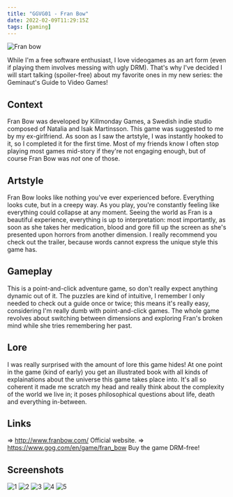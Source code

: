 ```yaml
---
title: "GGVG01 - Fran Bow"
date: 2022-02-09T11:29:15Z
tags: [gaming]
---
```


![Fran bow](/ggvg01/a.png)

While I'm a free software enthusiast, I love videogames as an art form (even if playing them involves messing with ugly DRM). That's why I've decided I will start talking (spoiler-free) about my favorite ones in my new series: the Geminaut's Guide to Video Games!

## Context
Fran Bow was developed by Killmonday Games, a Swedish indie studio composed of Natalia and Isak Martinsson.
This game was suggested to me by my ex-girlfriend. As soon as I saw the artstyle, I was instantly hooked to it, so I completed it for the first time. Most of my friends know I often stop playing most games mid-story if they're not engaging enough, but of course Fran Bow was _not_ one of those.

## Artstyle
Fran Bow looks like nothing you've ever experienced before. Everything looks cute, but in a creepy way. As you play, you're constantly feeling like everything could collapse at any moment.
Seeing the world as Fran is a beautiful experience, everything is up to interpretation: most importantly, as soon as she takes her medication, blood and gore fill up the screen as she's presented upon horrors from another dimension.
I really recommend you check out the trailer, because words cannot express the unique style this game has.

## Gameplay
This is a point-and-click adventure game, so don't really expect anything dynamic out of it. The puzzles are kind of intuitive, I remember I only needed to check out a guide once or twice; this means it's really easy, considering I'm really dumb with point-and-click games.
The whole game revolves about switching between dimensions and exploring Fran's broken mind while she tries remembering her past.

## Lore
I was really surprised with the amount of lore this game hides! At one point in the game (kind of early) you get an illustrated book with all kinds of explainations about the universe this game takes place into.
It's all so coherent it made me scratch my head and really think about the complexity of the world we live in; it poses philosophical questions about life, death and everything in-between.

## Links
=> http://www.franbow.com/ Official website.
=> https://www.gog.com/en/game/fran_bow Buy the game DRM-free!

## Screenshots
![1](/ggvg01/b.png)
![2](/ggvg01/c.png)
![3](/ggvg01/d.png)
![4](/ggvg01/e.png)
![5](/ggvg01/f.png)
